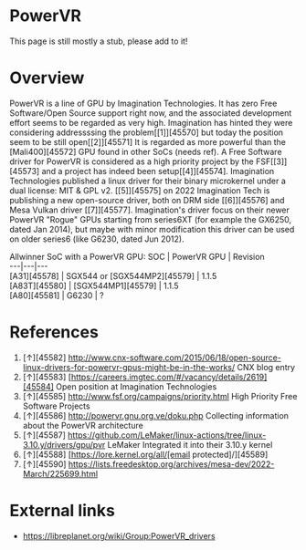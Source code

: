 # PowerVR
This page is still mostly a stub, please add to it! 
# Overview
PowerVR is a line of GPU by Imagination Technologies. It has zero Free Software/Open Source support right now, and the associated development effort seems to be regarded as very high. Imagination has hinted they were considering addressssing the problem[[1]][45570] but today the position seem to be still open[[2]][45571]
It is regarded as more powerful than the [Mali400][45572] GPU found in other SoCs (needs ref). 
A Free Software driver for PowerVR is considered as a high priority project by the FSF[[3]][45573] and a project has indeed been setup[[4]][45574]. 
Imagination Technologies published a linux driver for their binary microkernel under a dual license: MIT & GPL v2. [[5]][45575]
on 2022 Imagination Tech is publishing a new open-source driver, both on DRM side [[6]][45576] and Mesa Vulkan driver [[7]][45577]. Imagination's driver focus on their newer PowerVR "Rogue" GPUs starting from series6XT (for example the GX6250, dated Jan 2014), but maybe with minor modification this driver can be used on older series6 (like G6230, dated Jun 2012). 
  
Allwinner SoC with a PowerVR GPU: 
SOC  | PowerVR GPU  | Revision   
---|---|---  
[A31][45578] | SGX544 or [SGX544MP2][45579] | 1.1.5   
[A83T][45580] | [SGX544MP1][45579] | 1.1.5   
[A80][45581] | G6230  | ?   
# References
  1. [↑][45582] <http://www.cnx-software.com/2015/06/18/open-source-linux-drivers-for-powervr-gpus-might-be-in-the-works/> CNX blog entry
  2. [↑][45583] [https://careers.imgtec.com/#/vacancy/details/2619][45584] Open position at Imagination Technologies
  3. [↑][45585] <http://www.fsf.org/campaigns/priority.html> High Priority Free Software Projects
  4. [↑][45586] <http://powervr.gnu.org.ve/doku.php> Collecting information about the PowerVR architecture
  5. [↑][45587] <https://github.com/LeMaker/linux-actions/tree/linux-3.10.y/drivers/gpu/pvr> LeMaker Integrated it into their 3.10.y kernel
  6. [↑][45588] [https://lore.kernel.org/all/[email protected]/][45589]
  7. [↑][45590] <https://lists.freedesktop.org/archives/mesa-dev/2022-March/225699.html>

# External links
  * <https://libreplanet.org/wiki/Group:PowerVR_drivers>
